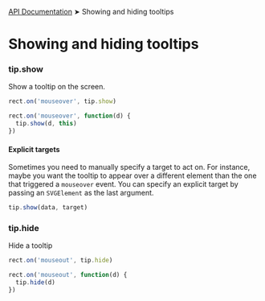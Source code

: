 [API Documentation](index.md) ➤ Showing and hiding tooltips

# Showing and hiding tooltips

### tip.show
Show a tooltip on the screen.

``` javascript
rect.on('mouseover', tip.show)
```

``` javascript
rect.on('mouseover', function(d) {
  tip.show(d, this)
})
```

#### Explicit targets
Sometimes you need to manually specify a target to act on.  For instance, maybe
you want the tooltip to appear over a different element than the one that triggered
a `mouseover` event.  You can specify an explicit target by passing an `SVGElement`
as the last argument.

``` javascript
tip.show(data, target)
```


### tip.hide
Hide a tooltip

``` javascript
rect.on('mouseout', tip.hide)
```

``` javascript
rect.on('mouseout', function(d) {
  tip.hide(d)
})
```
